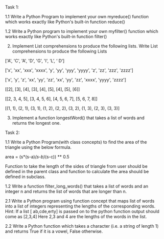 Task 1:   
 
1.1  Write a Python Program to implement your own myreduce() function which works exactly like Python's built-in function reduce() 
 
1.2 Write a Python program to implement your own myfilter() function which works exactly like Python's built-in function filter() 
 
2. Implement List comprehensions to produce the following lists. Write List comprehensions to produce the following Lists 
 
['A', 'C', 'A', 'D', 'G', 'I', ’L’, ‘ D’] 

['x', 'xx', 'xxx', 'xxxx', 'y', 'yy', 'yyy', 'yyyy', 'z', 'zz', 'zzz', 'zzzz'] 
 
['x', 'y', 'z', 'xx', 'yy', 'zz', 'xx', 'yy', 'zz', 'xxxx', 'yyyy', 'zzzz'] 
 
[[2], [3], [4], [3], [4], [5], [4], [5], [6]] 
 
[[2, 3, 4, 5], [3, 4, 5, 6], [4, 5, 6, 7], [5, 6, 7, 8]] 
 
[(1, 1), (2, 1), (3, 1), (1, 2), (2, 2), (3, 2), (1, 3), (2, 3), (3, 3)] 
  
3. Implement a function longestWord() that takes a list of words and returns the longest one. 
 
 
Task 2: 
 
1.1  Write a Python Program(with class concepts) to find the area of the triangle using the below formula. 
 
area = (s*(s-a)*(s-b)*(s-c)) ** 0.5 
 
Function to take the length of the sides of triangle from user should be defined in the parent class and function to calculate the area should be defined in subclass. 
 
1.2 Write a function filter_long_words() that takes a list of words and an integer n and returns the list of words that are longer than n. 
 
2.1 Write a Python program using function concept that maps  list of words into a list of integers representing the lengths of the corresponding words​. 
 Hint: ​If a list [ ab,cde,erty] is passed on to the python function output should come as [2,3,4] 
Here 2,3 and 4 are the lengths of the words in the list. 


2.2 Write a Python function which takes a character (i.e. a string of length 1) and returns True if it is a vowel, False otherwise. 